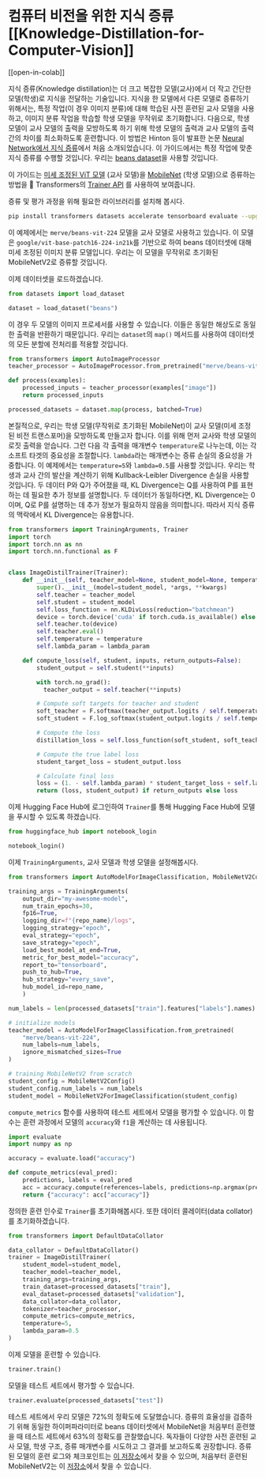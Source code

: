 <!--Copyright 2023 The HuggingFace Team. All rights reserved.

Licensed under the Apache License, Version 2.0 (the "License"); you may not use this file except in compliance with
the License. You may obtain a copy of the License at

http://www.apache.org/licenses/LICENSE-2.0

Unless required by applicable law or agreed to in writing, software distributed under the License is distributed on
an "AS IS" BASIS, WITHOUT WARRANTIES OR CONDITIONS OF ANY KIND, either express or implied. See the License for the
specific language governing permissions and limitations under the License.

⚠️ Note that this file is in Markdown but contain specific syntax for our doc-builder (similar to MDX) that may not be
rendered properly in your Markdown viewer.

-->
# 컴퓨터 비전을 위한 지식 증류[[Knowledge-Distillation-for-Computer-Vision]]

[[open-in-colab]]

지식 증류(Knowledge distillation)는 더 크고 복잡한 모델(교사)에서 더 작고 간단한 모델(학생)로 지식을 전달하는 기술입니다. 지식을 한 모델에서 다른 모델로 증류하기 위해서는, 특정 작업(이 경우 이미지 분류)에 대해 학습된 사전 훈련된 교사 모델을 사용하고, 이미지 분류 작업을 학습할 학생 모델을 무작위로 초기화합니다. 다음으로, 학생 모델이 교사 모델의 출력을 모방하도록 하기 위해 학생 모델의 출력과 교사 모델의 출력 간의 차이를 최소화하도록 훈련합니다. 이 방법은 Hinton 등이 발표한 논문 [Neural Network에서 지식 증류](https://arxiv.org/abs/1503.02531)에서 처음 소개되었습니다. 이 가이드에서는 특정 작업에 맞춘 지식 증류를 수행할 것입니다. 우리는 [beans dataset](https://huggingface.co/datasets/beans)을 사용할 것입니다.

이 가이드는 [미세 조정된 ViT 모델](https://huggingface.co/merve/vit-mobilenet-beans-224) (교사 모델)을 [MobileNet](https://huggingface.co/google/mobilenet_v2_1.4_224) (학생 모델)으로 증류하는 방법을 🤗 Transformers의 [Trainer API](https://huggingface.co/docs/transformers/en/main_classes/trainer#trainer) 를 사용하여 보여줍니다.

증류 및 평가 과정을 위해 필요한 라이브러리를 설치해 봅시다.


```bash
pip install transformers datasets accelerate tensorboard evaluate --upgrade
```

이 예제에서는 `merve/beans-vit-224` 모델을 교사 모델로 사용하고 있습니다. 이 모델은 `google/vit-base-patch16-224-in21k`를 기반으로 하여 beans 데이터셋에 대해 미세 조정된 이미지 분류 모델입니다. 우리는 이 모델을 무작위로 초기화된 MobileNetV2로 증류할 것입니다.

이제 데이터셋을 로드하겠습니다.

```python
from datasets import load_dataset

dataset = load_dataset("beans")
```

이 경우 두 모델의 이미지 프로세서를 사용할 수 있습니다. 이들은 동일한 해상도로 동일한 출력을 반환하기 때문입니다. 우리는 `dataset`의 `map()` 메서드를 사용하여 데이터셋의 모든 분할에 전처리를 적용할 것입니다.


```python
from transformers import AutoImageProcessor
teacher_processor = AutoImageProcessor.from_pretrained("merve/beans-vit-224")

def process(examples):
    processed_inputs = teacher_processor(examples["image"])
    return processed_inputs

processed_datasets = dataset.map(process, batched=True)
```

본질적으로, 우리는 학생 모델(무작위로 초기화된 MobileNet)이 교사 모델(미세 조정된 비전 트랜스포머)을 모방하도록 만들고자 합니다. 이를 위해 먼저 교사와 학생 모델의 로짓 출력을 얻습니다. 그런 다음 각 출력을 매개변수 `temperature`로 나누는데, 이는 각 소프트 타겟의 중요성을 조절합니다. `lambda`라는 매개변수는 증류 손실의 중요성을 가중합니다. 이 예제에서는 `temperature=5`와 `lambda=0.5`를 사용할 것입니다. 우리는 학생과 교사 간의 발산을 계산하기 위해 Kullback-Leibler Divergence 손실을 사용할 것입니다. 두 데이터 P와 Q가 주어졌을 때, KL Divergence는 Q를 사용하여 P를 표현하는 데 필요한 추가 정보를 설명합니다. 두 데이터가 동일하다면, KL Divergence는 0이며, Q로 P를 설명하는 데 추가 정보가 필요하지 않음을 의미합니다. 따라서 지식 증류의 맥락에서 KL Divergence는 유용합니다.


```python
from transformers import TrainingArguments, Trainer
import torch
import torch.nn as nn
import torch.nn.functional as F


class ImageDistilTrainer(Trainer):
    def __init__(self, teacher_model=None, student_model=None, temperature=None, lambda_param=None,  *args, **kwargs):
        super().__init__(model=student_model, *args, **kwargs)
        self.teacher = teacher_model
        self.student = student_model
        self.loss_function = nn.KLDivLoss(reduction="batchmean")
        device = torch.device('cuda' if torch.cuda.is_available() else 'cpu')
        self.teacher.to(device)
        self.teacher.eval()
        self.temperature = temperature
        self.lambda_param = lambda_param

    def compute_loss(self, student, inputs, return_outputs=False):
        student_output = self.student(**inputs)

        with torch.no_grad():
          teacher_output = self.teacher(**inputs)

        # Compute soft targets for teacher and student
        soft_teacher = F.softmax(teacher_output.logits / self.temperature, dim=-1)
        soft_student = F.log_softmax(student_output.logits / self.temperature, dim=-1)

        # Compute the loss
        distillation_loss = self.loss_function(soft_student, soft_teacher) * (self.temperature ** 2)

        # Compute the true label loss
        student_target_loss = student_output.loss

        # Calculate final loss
        loss = (1. - self.lambda_param) * student_target_loss + self.lambda_param * distillation_loss
        return (loss, student_output) if return_outputs else loss
```

이제 Hugging Face Hub에 로그인하여 `Trainer`를 통해 Hugging Face Hub에 모델을 푸시할 수 있도록 하겠습니다.


```python
from huggingface_hub import notebook_login

notebook_login()
```

이제 `TrainingArguments`, 교사 모델과 학생 모델을 설정해봅시다.


```python
from transformers import AutoModelForImageClassification, MobileNetV2Config, MobileNetV2ForImageClassification

training_args = TrainingArguments(
    output_dir="my-awesome-model",
    num_train_epochs=30,
    fp16=True,
    logging_dir=f"{repo_name}/logs",
    logging_strategy="epoch",
    eval_strategy="epoch",
    save_strategy="epoch",
    load_best_model_at_end=True,
    metric_for_best_model="accuracy",
    report_to="tensorboard",
    push_to_hub=True,
    hub_strategy="every_save",
    hub_model_id=repo_name,
    )

num_labels = len(processed_datasets["train"].features["labels"].names)

# initialize models
teacher_model = AutoModelForImageClassification.from_pretrained(
    "merve/beans-vit-224",
    num_labels=num_labels,
    ignore_mismatched_sizes=True
)

# training MobileNetV2 from scratch
student_config = MobileNetV2Config()
student_config.num_labels = num_labels
student_model = MobileNetV2ForImageClassification(student_config)
```

`compute_metrics` 함수를 사용하여 테스트 세트에서 모델을 평가할 수 있습니다. 이 함수는 훈련 과정에서 모델의 `accuracy`와 `f1`을 계산하는 데 사용됩니다.


```python
import evaluate
import numpy as np

accuracy = evaluate.load("accuracy")

def compute_metrics(eval_pred):
    predictions, labels = eval_pred
    acc = accuracy.compute(references=labels, predictions=np.argmax(predictions, axis=1))
    return {"accuracy": acc["accuracy"]}
```

정의한 훈련 인수로 `Trainer`를 초기화해봅시다. 또한 데이터 콜레이터(data collator)를 초기화하겠습니다.

```python
from transformers import DefaultDataCollator

data_collator = DefaultDataCollator()
trainer = ImageDistilTrainer(
    student_model=student_model,
    teacher_model=teacher_model,
    training_args=training_args,
    train_dataset=processed_datasets["train"],
    eval_dataset=processed_datasets["validation"],
    data_collator=data_collator,
    tokenizer=teacher_processor,
    compute_metrics=compute_metrics,
    temperature=5,
    lambda_param=0.5
)
```

이제 모델을 훈련할 수 있습니다.

```python
trainer.train()
```

모델을 테스트 세트에서 평가할 수 있습니다.

```python
trainer.evaluate(processed_datasets["test"])
```


테스트 세트에서 우리 모델은 72%의 정확도에 도달했습니다. 증류의 효율성을 검증하기 위해 동일한 하이퍼파라미터로 beans 데이터셋에서 MobileNet을 처음부터 훈련했을 때 테스트 세트에서 63%의 정확도를 관찰했습니다. 독자들이 다양한 사전 훈련된 교사 모델, 학생 구조, 증류 매개변수를 시도하고 그 결과를 보고하도록 권장합니다. 증류된 모델의 훈련 로그와 체크포인트는 [이 저장소](https://huggingface.co/merve/vit-mobilenet-beans-224)에서 찾을 수 있으며, 처음부터 훈련된 MobileNetV2는 이 [저장소](https://huggingface.co/merve/resnet-mobilenet-beans-5)에서 찾을 수 있습니다.
